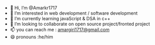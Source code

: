 - 👋 Hi, I’m @Amarkr1717
- 👀 I’m interested in web development / software development
- 🌱 I’m currently learning javaScript & DSA in c++
- 💞️ I’m looking to collaborate on open source project/fronted project
- 📫 you can reach me : amargiri1717@gmail.com
- 😄 pronouns :he/him
    

<!---
Amarkr1717/Amarkr1717 is a ✨ special ✨ repository because its `README.md` (this file) appears on your GitHub profile.
You can click the Preview link to take a look at your changes.
--->
